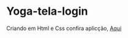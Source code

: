 # Yoga-tela-login
 Criando em Html e Css confira aplicção, [Aqui](https://jonatasabreu.github.io/Yoga-tela-login/)
